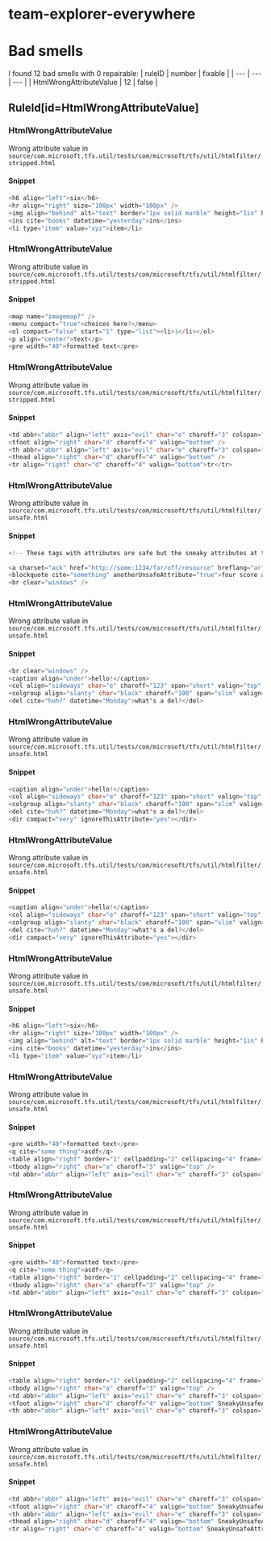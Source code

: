 # team-explorer-everywhere 
 
# Bad smells
I found 12 bad smells with 0 repairable:
| ruleID | number | fixable |
| --- | --- | --- |
| HtmlWrongAttributeValue | 12 | false |
## RuleId[id=HtmlWrongAttributeValue]
### HtmlWrongAttributeValue
Wrong attribute value
in `source/com.microsoft.tfs.util/tests/com/microsoft/tfs/util/htmlfilter/stripped.html`
#### Snippet
```java
<h6 align="left">six</h6>
<hr align="right" size="100px" width="100px" />
<img align="behind" alt="text" border="1px solid marble" height="1in" hspace="ack" ismap="true" longdesc="long text" name="asdf" src="http://some/far/image.png" usemap="false" vspace="something" width="100px" alt2="x" src2="y" />
<ins cite="books" datetime="yesterday">ins</ins>
<li type="item" value="xyz">item</li>
```

### HtmlWrongAttributeValue
Wrong attribute value
in `source/com.microsoft.tfs.util/tests/com/microsoft/tfs/util/htmlfilter/stripped.html`
#### Snippet
```java
<map name="imagemap?" />
<menu compact="true">choices here?</menu>
<ol compact="false" start="1" type="list"><li>1</li></ol>
<p align="center">text</p>
<pre width="40">formatted text</pre>
```

### HtmlWrongAttributeValue
Wrong attribute value
in `source/com.microsoft.tfs.util/tests/com/microsoft/tfs/util/htmlfilter/stripped.html`
#### Snippet
```java
<td abbr="abbr" align="left" axis="evil" char="e" charoff="3" colspan="2" headers="no" height="some" nowrap="true" rowspan="3" scope="mouthwash" valign="bottom" width="billions">td</td>
<tfoot align="right" char="d" charoff="4" valign="bottom" />
<th abbr="abbr" align="left" axis="evil" char="e" charoff="3" colspan="2" headers="no" height="some" nowrap="true" rowspan="3" scope="mouthwash" valign="bottom" width="billions">th</th>
<thead align="right" char="d" charoff="4" valign="bottom" />
<tr align="right" char="d" charoff="4" valign="bottom">tr</tr>
```

### HtmlWrongAttributeValue
Wrong attribute value
in `source/com.microsoft.tfs.util/tests/com/microsoft/tfs/util/htmlfilter/unsafe.html`
#### Snippet
```java
<!-- These tags with attributes are safe but the sneaky attributes at the end will be stripped. -->

<a charset="ack" href="http://some:1234/far/off/resource" hreflang="arf" name="xyz" rel="link" rev="1" shape="oblong" tabindex="33" type="weird" unsafeAttribute="true">abc</a>
<blockquote cite="something" anotherUnsafeAttribute="true">four score and seven years ago</blockquote>
<br clear="windows" />
```

### HtmlWrongAttributeValue
Wrong attribute value
in `source/com.microsoft.tfs.util/tests/com/microsoft/tfs/util/htmlfilter/unsafe.html`
#### Snippet
```java
<br clear="windows" />
<caption align="under">hello!</caption>
<col align="sideways" char="e" charoff="123" span="short" valign="top" width="fat">Ionic</col>
<colgroup align="slanty" char="black" charoff="100" span="slim" valign="low" width="medium" anotherSneakyUnsafe="here" />
<del cite="huh?" datetime="Monday">what's a del?</del>
```

### HtmlWrongAttributeValue
Wrong attribute value
in `source/com.microsoft.tfs.util/tests/com/microsoft/tfs/util/htmlfilter/unsafe.html`
#### Snippet
```java
<caption align="under">hello!</caption>
<col align="sideways" char="e" charoff="123" span="short" valign="top" width="fat">Ionic</col>
<colgroup align="slanty" char="black" charoff="100" span="slim" valign="low" width="medium" anotherSneakyUnsafe="here" />
<del cite="huh?" datetime="Monday">what's a del?</del>
<dir compact="very" ignoreThisAttribute="yes"></dir>
```

### HtmlWrongAttributeValue
Wrong attribute value
in `source/com.microsoft.tfs.util/tests/com/microsoft/tfs/util/htmlfilter/unsafe.html`
#### Snippet
```java
<caption align="under">hello!</caption>
<col align="sideways" char="e" charoff="123" span="short" valign="top" width="fat">Ionic</col>
<colgroup align="slanty" char="black" charoff="100" span="slim" valign="low" width="medium" anotherSneakyUnsafe="here" />
<del cite="huh?" datetime="Monday">what's a del?</del>
<dir compact="very" ignoreThisAttribute="yes"></dir>
```

### HtmlWrongAttributeValue
Wrong attribute value
in `source/com.microsoft.tfs.util/tests/com/microsoft/tfs/util/htmlfilter/unsafe.html`
#### Snippet
```java
<h6 align="left">six</h6>
<hr align="right" size="100px" width="100px" />
<img align="behind" alt="text" border="1px solid marble" height="1in" hspace="ack" ismap="true" longdesc="long text" name="asdf" src="http://some/far/image.png" usemap="false" vspace="something" width="100px" alt2="x" src2="y" scaryUnsafeScriptAttribute="please" />
<ins cite="books" datetime="yesterday">ins</ins>
<li type="item" value="xyz">item</li>
```

### HtmlWrongAttributeValue
Wrong attribute value
in `source/com.microsoft.tfs.util/tests/com/microsoft/tfs/util/htmlfilter/unsafe.html`
#### Snippet
```java
<pre width="40">formatted text</pre>
<q cite="some thing">asdf</q>
<table align="right" border="1" cellpadding="2" cellspacing="4" frame="no" rules="strict" summary="short" width="100" caption="good table">table tags</table>
<tbody align="right" char="a" charoff="3" valign="top" />
<td abbr="abbr" align="left" axis="evil" char="e" charoff="3" colspan="2" headers="no" height="some" nowrap="true" rowspan="3" scope="mouthwash" valign="bottom" width="billions">td</td>
```

### HtmlWrongAttributeValue
Wrong attribute value
in `source/com.microsoft.tfs.util/tests/com/microsoft/tfs/util/htmlfilter/unsafe.html`
#### Snippet
```java
<pre width="40">formatted text</pre>
<q cite="some thing">asdf</q>
<table align="right" border="1" cellpadding="2" cellspacing="4" frame="no" rules="strict" summary="short" width="100" caption="good table">table tags</table>
<tbody align="right" char="a" charoff="3" valign="top" />
<td abbr="abbr" align="left" axis="evil" char="e" charoff="3" colspan="2" headers="no" height="some" nowrap="true" rowspan="3" scope="mouthwash" valign="bottom" width="billions">td</td>
```

### HtmlWrongAttributeValue
Wrong attribute value
in `source/com.microsoft.tfs.util/tests/com/microsoft/tfs/util/htmlfilter/unsafe.html`
#### Snippet
```java
<table align="right" border="1" cellpadding="2" cellspacing="4" frame="no" rules="strict" summary="short" width="100" caption="good table">table tags</table>
<tbody align="right" char="a" charoff="3" valign="top" />
<td abbr="abbr" align="left" axis="evil" char="e" charoff="3" colspan="2" headers="no" height="some" nowrap="true" rowspan="3" scope="mouthwash" valign="bottom" width="billions">td</td>
<tfoot align="right" char="d" charoff="4" valign="bottom" SneakyUnsafeAttribute="here" />
<th abbr="abbr" align="left" axis="evil" char="e" charoff="3" colspan="2" headers="no" height="some" nowrap="true" rowspan="3" scope="mouthwash" valign="bottom" width="billions">th</th>
```

### HtmlWrongAttributeValue
Wrong attribute value
in `source/com.microsoft.tfs.util/tests/com/microsoft/tfs/util/htmlfilter/unsafe.html`
#### Snippet
```java
<td abbr="abbr" align="left" axis="evil" char="e" charoff="3" colspan="2" headers="no" height="some" nowrap="true" rowspan="3" scope="mouthwash" valign="bottom" width="billions">td</td>
<tfoot align="right" char="d" charoff="4" valign="bottom" SneakyUnsafeAttribute="here" />
<th abbr="abbr" align="left" axis="evil" char="e" charoff="3" colspan="2" headers="no" height="some" nowrap="true" rowspan="3" scope="mouthwash" valign="bottom" width="billions">th</th>
<thead align="right" char="d" charoff="4" valign="bottom" SneakyUnsafeAttribute="here" />
<tr align="right" char="d" charoff="4" valign="bottom" SneakyUnsafeAttribute="here">tr</tr>
```

